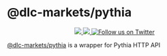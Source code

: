 # @dlc-markets/pythia

<p align="center">
  <a href="https://www.npmjs.com/package/@dlc-markets/pythia" alt="npm version">
    <img src="https://img.shields.io/npm/v/@dlc-markets/pythia" />
  </a>
  <a href="https://www.npmjs.com/package/@dlc-markets/pythia" alt="npm downloads">
    <img src="https://img.shields.io/npm/dw/@dlc-markets/pythia" />
  </a>
  <a href="https://twitter.com/LNMarkets">
    <img src="https://img.shields.io/twitter/follow/LNMarkets?style=social"
        alt="Follow us on Twitter">
  </a>
</p>

[@dlc-markets/pythia](https://www.npmjs.com/package/@dlc-markets/pythia) is a wrapper for Pythia HTTP API
